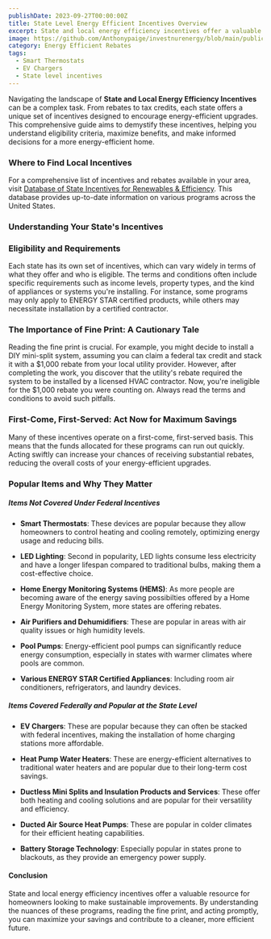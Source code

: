```yaml
---
publishDate: 2023-09-27T00:00:00Z
title: State Level Energy Efficient Incentives Overview
excerpt: State and local energy efficiency incentives offer a valuable resource for homeowners looking to make sustainable improvements.
image: https://github.com/Anthonypaige/investnurenergy/blob/main/public/images/cover-art/EER-2-cover-art.png?raw=true
category: Energy Efficient Rebates
tags:
  - Smart Thermostats
  - EV Chargers
  - State level incentives
---
```


Navigating the landscape of **State and Local Energy Efficiency Incentives** can be a complex task. From rebates to tax credits, each state offers a unique set of incentives designed to encourage energy-efficient upgrades. This comprehensive guide aims to demystify these incentives, helping you understand eligibility criteria, maximize benefits, and make informed decisions for a more energy-efficient home.

### **Where to Find Local Incentives**

For a comprehensive list of incentives and rebates available in your area, visit [Database of State Incentives for Renewables & Efficiency](DSIRE.org). This database provides up-to-date information on various programs across the United States.

### **Understanding Your State's Incentives**

### **Eligibility and Requirements**

Each state has its own set of incentives, which can vary widely in terms of what they offer and who is eligible. The terms and conditions often include specific requirements such as income levels, property types, and the kind of appliances or systems you're installing. For instance, some programs may only apply to ENERGY STAR certified products, while others may necessitate installation by a certified contractor.

### **The Importance of Fine Print: A Cautionary Tale**

Reading the fine print is crucial. For example, you might decide to install a DIY mini-split system, assuming you can claim a federal tax credit and stack it with a $1,000 rebate from your local utility provider. However, after completing the work, you discover that the utility's rebate required the system to be installed by a licensed HVAC contractor. Now, you're ineligible for the $1,000 rebate you were counting on. Always read the terms and conditions to avoid such pitfalls.

### **First-Come, First-Served: Act Now for Maximum Savings**

Many of these incentives operate on a first-come, first-served basis. This means that the funds allocated for these programs can run out quickly. Acting swiftly can increase your chances of receiving substantial rebates, reducing the overall costs of your energy-efficient upgrades.

### **Popular Items and Why They Matter**

##### **Items Not Covered Under Federal Incentives**

- **Smart Thermostats**: These devices are popular because they allow homeowners to control heating and cooling remotely, optimizing energy usage and reducing bills.

- **LED Lighting**: Second in popularity, LED lights consume less electricity and have a longer lifespan compared to traditional bulbs, making them a cost-effective choice.

- **Home Energy Monitoring Systems (HEMS)**: As more people are becoming aware of the energy saving possibilties offered by a Home Energy Monitoring System, more states are offering rebates.

- **Air Purifiers and Dehumidifiers**: These are popular in areas with air quality issues or high humidity levels.

- **Pool Pumps**: Energy-efficient pool pumps can significantly reduce energy consumption, especially in states with warmer climates where pools are common.

- **Various ENERGY STAR Certified Appliances**: Including room air conditioners, refrigerators, and laundry devices.

##### **Items Covered Federally and Popular at the State Level**

- **EV Chargers**: These are popular because they can often be stacked with federal incentives, making the installation of home charging stations more affordable.

- **Heat Pump Water Heaters**: These are energy-efficient alternatives to traditional water heaters and are popular due to their long-term cost savings.

- **Ductless Mini Splits and Insulation Products and Services**: These offer both heating and cooling solutions and are popular for their versatility and efficiency.

- **Ducted Air Source Heat Pumps**: These are popular in colder climates for their efficient heating capabilities.

- **Battery Storage Technology**: Especially popular in states prone to blackouts, as they provide an emergency power supply.

#### **Conclusion**

State and local energy efficiency incentives offer a valuable resource for homeowners looking to make sustainable improvements. By understanding the nuances of these programs, reading the fine print, and acting promptly, you can maximize your savings and contribute to a cleaner, more efficient future.
